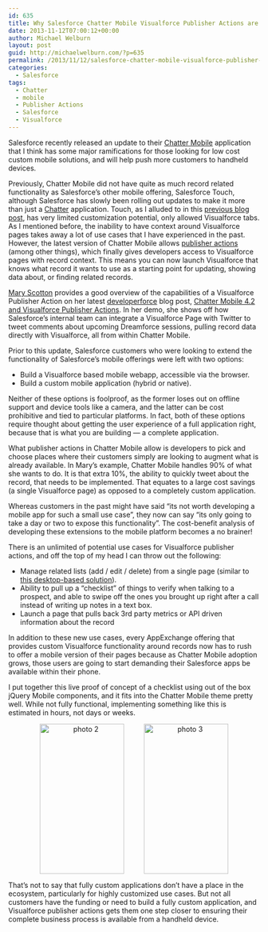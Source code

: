 ```yaml
---
id: 635
title: Why Salesforce Chatter Mobile Visualforce Publisher Actions are Unlocking Mobile for Everyone
date: 2013-11-12T07:00:12+00:00
author: Michael Welburn
layout: post
guid: http://michaelwelburn.com/?p=635
permalink: /2013/11/12/salesforce-chatter-mobile-visualforce-publisher-actions/
categories:
  - Salesforce
tags:
  - Chatter
  - mobile
  - Publisher Actions
  - Salesforce
  - Visualforce
---
```

Salesforce recently released an update to their <a title="Chatter Mobile" href="http://www.salesforce.com/mobile/" target="_blank">Chatter Mobile</a> application that I think has some major ramifications for those looking for low cost custom mobile solutions, and will help push more customers to handheld devices.

<!--more-->

Previously, Chatter Mobile did not have quite as much record related functionality as Salesforce&#8217;s other mobile offering, Salesforce Touch, although Salesforce has slowly been rolling out updates to make it more than just a <a title="Chatter" href="http://www.salesforce.com/chatter/overview/" target="_blank">Chatter</a> application. Touch, as I alluded to in this <a title="Salesforce.com Touch Customization Possibilities…are Limited" href="http://michaelwelburn.com/2013/09/16/salesforce-com-touch-customization-notes/" target="_blank">previous blog post</a>, has very limited customization potential, only allowed Visualforce tabs. As I mentioned before, the inability to have context around Visualforce pages takes away a lot of use cases that I have experienced in the past. However, the latest version of Chatter Mobile allows <a title="Publisher Actions" href="http://help.salesforce.com/apex/HTViewHelpDoc?id=actions_overview.htm" target="_blank">publisher actions</a> (among other things), which finally gives developers access to Visualforce pages with record context. This means you can now launch Visualforce that knows what record it wants to use as a starting point for updating, showing data about, or finding related records.

<a title="Mary Scotton" href="https://twitter.com/rockchick322004" target="_blank">Mary Scotton</a> provides a good overview of the capabilities of a Visualforce Publisher Action on her latest <a title="developerforce" href="http://blogs.developerforce.com/" target="_blank">developerforce</a> blog post, <a title="Chatter Mobile 4.2 and Visualforce Publisher Actions" href="http://blogs.developerforce.com/developer-relations/2013/11/chatter-mobile-4-2-and-visualforce-publisher-actions.html" target="_blank">Chatter Mobile 4.2 and Visualforce Publisher Actions</a>. In her demo, she shows off how Salesforce&#8217;s internal team can integrate a Visualforce Page with Twitter to tweet comments about upcoming Dreamforce sessions, pulling record data directly with Visualforce, all from within Chatter Mobile.

Prior to this update, Salesforce customers who were looking to extend the functionality of Salesforce&#8217;s mobile offerings were left with two options:

  * Build a Visualforce based mobile webapp, accessible via the browser.
  * Build a custom mobile application (hybrid or native).

Neither of these options is foolproof, as the former loses out on offline support and device tools like a camera, and the latter can be cost prohibitive and tied to particular platforms. In fact, both of these options require thought about getting the user experience of a full application right, because that is what you are building &#8212; a complete application.

What publisher actions in Chatter Mobile allow is developers to pick and choose places where their customers simply are looking to augment what is already available. In Mary&#8217;s example, Chatter Mobile handles 90% of what she wants to do. It is that extra 10%, the ability to quickly tweet about the record, that needs to be implemented. That equates to a large cost savings (a single Visualforce page) as opposed to a completely custom application.

Whereas customers in the past might have said &#8220;its not worth developing a mobile app for such a small use case&#8221;, they now can say &#8220;its only going to take a day or two to expose this functionality&#8221;. The cost-benefit analysis of developing these extensions to the mobile platform becomes a no brainer!

There is an unlimited of potential use cases for Visualforce publisher actions, and off the top of my head I can throw out the following:

  * Manage related lists (add / edit / delete) from a single page (similar to <a title="How to Create a Reusable Editable Table in Visualforce" href="http://michaelwelburn.com/2013/10/21/how-to-create-a-reusable-editable-table-in-visualforce/" target="_blank">this desktop-based solution</a>).
  * Ability to pull up a &#8220;checklist&#8221; of things to verify when talking to a prospect, and able to swipe off the ones you brought up right after a call instead of writing up notes in a text box.
  * Launch a page that pulls back 3rd party metrics or API driven information about the record

In addition to these new use cases, every AppExchange offering that provides custom Visualforce functionality around records now has to rush to offer a mobile version of their pages because as Chatter Mobile adoption grows, those users are going to start demanding their Salesforce apps be available within their phone.

I put together this live proof of concept of a checklist using out of the box jQuery Mobile components, and it fits into the Chatter Mobile theme pretty well. While not fully functional, implementing something like this is estimated in hours, not days or weeks.

<div style="text-align: center; width: 100%;">
  <a href="http://michaelwelburn.com/wp-content/uploads/2013/11/photo-3.png"><img class="aligncenter" style="display: inline; margin: 0 20px;" alt="photo 2" src="http://michaelwelburn.com/wp-content/uploads/2013/11/photo-2-169x300.png" width="169" height="300" /><img class="aligncenter size-medium wp-image-642" style="display: inline; margin: 0 20px;" alt="photo 3" src="http://michaelwelburn.com/wp-content/uploads/2013/11/photo-3-169x300.png" width="169" height="300" srcset="http://michaelwelburn.com/wp-content/uploads/2013/11/photo-3-169x300.png 169w, http://michaelwelburn.com/wp-content/uploads/2013/11/photo-3-576x1024.png 576w, http://michaelwelburn.com/wp-content/uploads/2013/11/photo-3.png 640w" sizes="(max-width: 169px) 100vw, 169px" /></a>
</div>

That&#8217;s not to say that fully custom applications don&#8217;t have a place in the ecosystem, particularly for highly customized use cases. But not all customers have the funding or need to build a fully custom application, and Visualforce publisher actions gets them one step closer to ensuring their complete business process is available from a handheld device.

&nbsp;